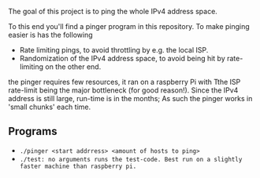 The goal of this project is to ping the whole IPv4 address space.

To this end you'll find a  pinger program in this repository. To make pinging easier is has the following
 - Rate limiting pings, to avoid throttling by e.g. the local ISP.
 - Randomization of the IPv4 address space, to avoid being hit by rate-limiting on the other end.

the pinger requires few resources, it ran on a raspberry Pi with Tthe ISP rate-limit being the major bottleneck (for good reason!).
Since the IPv4 address is still large, run-time is in the months; As such the pinger works in 'small chunks' each time.


Programs
---

- `./pinger <start addrress> <amount of hosts to ping>`
- `./test: no arguments runs the test-code. Best run on a slightly faster machine than raspberry pi.`

